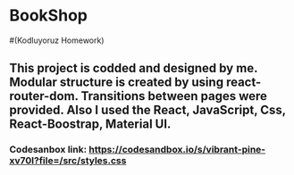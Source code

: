 # BookShop
#(Kodluyoruz Homework)

## This project is codded and designed by me. Modular structure is created by using react-router-dom. Transitions between pages were provided. Also I used the React, JavaScript, Css, React-Boostrap, Material UI.

### Codesanbox link: https://codesandbox.io/s/vibrant-pine-xv70l?file=/src/styles.css
